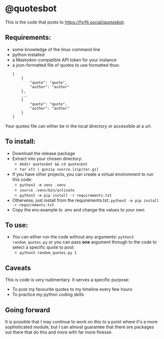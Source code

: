 # @quotesbot

This is the code that posts to https://fyrfli.social/quotesbot.

## Requirements:
- some knowledge of the linux command line
- python installed
- a Mastodon-compatible API token for your instance
- a json-formatted file of quotes to use formatted thus:
    ```
    [
        {
            "quote": "quote",
            "author": "author"
        },
        ...
        {
            "quote": "quote",
            "author": "author"
        }
    ]
    ```
Your quotes file can either be in the local directory or accessible at a url.

## To install:

- Download the release package
- Extract into your chosen directory:
    - `mkdir quotesbot && cd quotesbot`
    - `tar xfz | gunzip source.[zip|tar.gz]`
- If you have other projects, you can create a virtual environment to run this code:
    - `python3 -m venv .venv` 
    - `source .venv/bin/activate`
    - `python3 -m pip install -r requirements.txt`
- Otherwise, just install from the requirements.txt: `python3 -m pip install -r requirements.txt`
- Copy the env.example to .env and change the values to your own

## To use:
- You can either run the code without any arguments: `python3 random_quotes.py` or you can pass **one** argument through to the code to select a specific quote to post:
    - `python3 random_quotes.py 1`

## Caveats
This is code is *very* rudimentary. It serves a specific purpose:
- To post my favourite quotes to my timeline every few hours
- To practice my python coding skills

## Going forward
It is possible that I may continue to work on this to a point where it's a more sophisticated module, but I can almost guarantee that there are packages out there that do this and more with far more finesse. 
